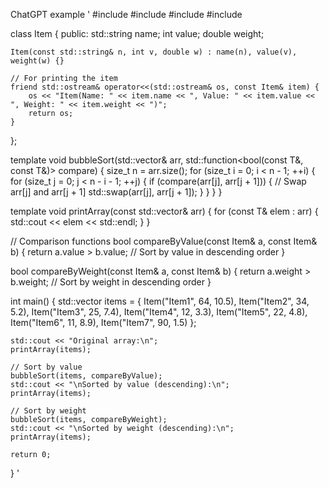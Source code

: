 

ChatGPT example
'
#include <iostream>
#include <vector>
#include <string>
#include <functional>

class Item {
public:
    std::string name;
    int value;
    double weight;

    Item(const std::string& n, int v, double w) : name(n), value(v), weight(w) {}

    // For printing the item
    friend std::ostream& operator<<(std::ostream& os, const Item& item) {
        os << "Item(Name: " << item.name << ", Value: " << item.value << ", Weight: " << item.weight << ")";
        return os;
    }
};

template <typename T>
void bubbleSort(std::vector<T>& arr, std::function<bool(const T&, const T&)> compare) {
    size_t n = arr.size();
    for (size_t i = 0; i < n - 1; ++i) {
        for (size_t j = 0; j < n - i - 1; ++j) {
            if (compare(arr[j], arr[j + 1])) {
                // Swap arr[j] and arr[j + 1]
                std::swap(arr[j], arr[j + 1]);
            }
        }
    }
}

template <typename T>
void printArray(const std::vector<T>& arr) {
    for (const T& elem : arr) {
        std::cout << elem << std::endl;
    }
}

// Comparison functions
bool compareByValue(const Item& a, const Item& b) {
    return a.value > b.value; // Sort by value in descending order
}

bool compareByWeight(const Item& a, const Item& b) {
    return a.weight > b.weight; // Sort by weight in descending order
}

int main() {
    std::vector<Item> items = {
        Item("Item1", 64, 10.5),
        Item("Item2", 34, 5.2),
        Item("Item3", 25, 7.4),
        Item("Item4", 12, 3.3),
        Item("Item5", 22, 4.8),
        Item("Item6", 11, 8.9),
        Item("Item7", 90, 1.5)
    };

    std::cout << "Original array:\n";
    printArray(items);

    // Sort by value
    bubbleSort(items, compareByValue);
    std::cout << "\nSorted by value (descending):\n";
    printArray(items);

    // Sort by weight
    bubbleSort(items, compareByWeight);
    std::cout << "\nSorted by weight (descending):\n";
    printArray(items);

    return 0;
}
'

